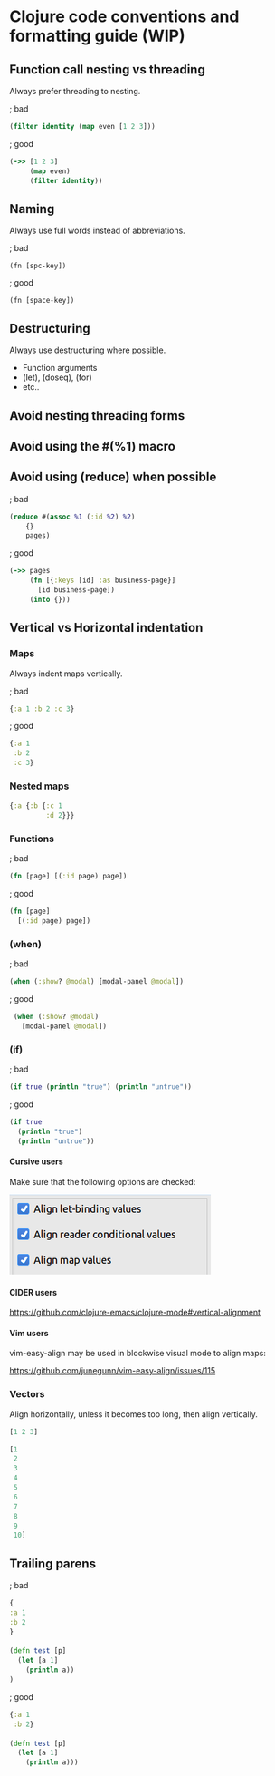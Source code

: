 # Clojure code conventions and formatting guide (WIP)

## Function call nesting vs threading

Always prefer threading to nesting.

; bad

```Clojure
(filter identity (map even [1 2 3]))
```

; good

```Clojure
(->> [1 2 3]
     (map even)
     (filter identity))
```

## Naming

Always use full words instead of abbreviations.

; bad

    (fn [spc-key])

; good

    (fn [space-key])

## Destructuring

Always use destructuring where possible.

* Function arguments
* (let), (doseq), (for)
* etc..

## Avoid nesting threading forms

## Avoid using the #(%1) macro

## Avoid using (reduce) when possible

; bad

```Clojure
(reduce #(assoc %1 (:id %2) %2)
    {}
    pages)
```

; good

```Clojure
(->> pages
     (fn [{:keys [id] :as business-page}]
       [id business-page])
     (into {}))
```

## Vertical vs Horizontal indentation 

### Maps

Always indent maps vertically.

; bad

```Clojure
{:a 1 :b 2 :c 3}
```

; good

```Clojure
{:a 1
 :b 2
 :c 3}
```

### Nested maps

```Clojure
{:a {:b {:c 1
         :d 2}}}
```

### Functions

; bad

```Clojure
(fn [page] [(:id page) page])
```

; good

```Clojure
(fn [page] 
  [(:id page) page])
```

### (when)

; bad

```Clojure
(when (:show? @modal) [modal-panel @modal])
```

; good

```Clojure
 (when (:show? @modal) 
   [modal-panel @modal])
```

### (if)

; bad

```Clojure
(if true (println "true") (println "untrue"))
```

; good

```Clojure
(if true
  (println "true") 
  (println "untrue"))
```

#### Cursive users

Make sure that the following options are checked:

![cursive-align-associative-forms](images/cursive-align-associative-forms.png)

#### CIDER users

https://github.com/clojure-emacs/clojure-mode#vertical-alignment

#### Vim users

vim-easy-align may be used in blockwise visual mode to align maps:

https://github.com/junegunn/vim-easy-align/issues/115

### Vectors

Align horizontally, unless it becomes too long, then align vertically.

```Clojure
[1 2 3]
```

```Clojure
[1
 2
 3
 4
 5
 6
 7
 8
 9
 10]
```

## Trailing parens

; bad

```Clojure
{
:a 1
:b 2
}
 
(defn test [p]
  (let [a 1]
    (println a))
)
```

; good

```Clojure
{:a 1
 :b 2}
 
(defn test [p]
  (let [a 1]
    (println a)))
```
